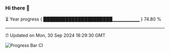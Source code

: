 ### Hi there 👋

⏳ Year progress { ██████████████████████▁▁▁▁▁▁▁▁ } 74.80 %

---

⏰ Updated on Mon, 30 Sep 2024 18:29:30 GMT

![Progress Bar CI](https://github.com/ZhaoGui/ZhaoGui/workflows/Progress%20Bar%20CI/badge.svg)
